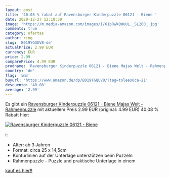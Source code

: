 ```yaml
---
layout: post
title: '40.08 % rabat auf Ravensburger Kinderpuzzle 06121 - Biene '
date: 2020-12-27 12:10:39
image: 'https://m.media-amazon.com/images/I/61pRwkQWuUL._SL200_.jpg'
comments: true
category: ofertas
author: ring
slug: 'B019YGQUV8-de'
actualPrice: 2.99 EUR
currency: EUR
price: 2.99
comparePrice: 4.99 EUR
prodname: 'Ravensburger Kinderpuzzle 06121 - Biene Majas Welt - Rahmenpuzzle'
country: 'de'
flag: '🇩🇪'
buyurl: 'https://www.amazon.de/dp/B019YGQUV8/?tag=tolees0ca-21'
descuento: '40.08'
average: '2.99'
---
```


Es gibt ein [Ravensburger Kinderpuzzle 06121 - Biene Majas Welt - Rahmenpuzzle](https://www.amazon.de/dp/B019YGQUV8/?tag=tolees0ca-21) mit aktuellem Preis 2.99 EUR (original: 4.99 EUR) 40.08 % Rabatt hier:

[![Ravensburger Kinderpuzzle 06121 - Biene ](https://m.media-amazon.com/images/I/61pRwkQWuUL._SL200_.jpg)](https://www.amazon.de/dp/B019YGQUV8/?tag=tolees0ca-21)

ℹ️:

- Alter: ab 3 Jahren
- Format: circa 25 x 14,5cm
- Konturlinien auf der Unterlage unterstützen beim Puzzeln
- Rahmenpuzzle – Puzzle und praktische Unterlage in einem

[kauf es hier!!](https://www.amazon.de/dp/B019YGQUV8/?tag=tolees0ca-21)
